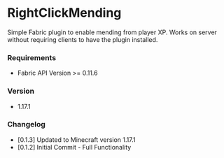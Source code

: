 # RightClickMending
Simple Fabric plugin to enable mending from player XP. Works on server without requiring clients to have the plugin installed.

### Requirements
* Fabric API Version >= 0.11.6

### Version
* 1.17.1

### Changelog
* [0.1.3] Updated to Minecraft version 1.17.1
* [0.1.2] Initial Commit - Full Functionality